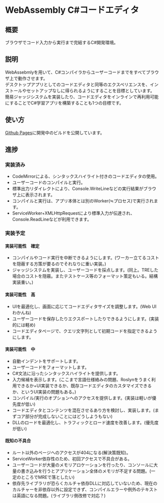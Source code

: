 # WebAssembly C#コードエディタ

## 概要
ブラウザでコード入力から実行まで完結するC#開発環境。

## 説明
WebAssebmlyを用いて、C#コンパイラからユーザーコードまでをすべてブラウザ上で動作させます。<br>
デスクトップアプリとしてのコードエディタと同等のエクスペリエンスを、インストールやセットアップなしに得られるようにすることを目標としています。<br>
簡易ジャッジシステムを実装したり、コードエディタをインラインで再利用可能にすることでC#学習アプリを構築することも1つの目標です。

## 使い方
[Github Pages](https://2427dkusiro.github.io/WasmCSharpEditor/)に開発中のビルドを公開しています。

## 進捗

### 実装済み
+ CodeMirrorによる、シンタックスハイライト付きのコードエディタの使用。
+ ユーザーコードのコンパイルと実行。
+ 標準出力リダイレクトにより、Console.WriteLineなどの実行結果がブラウザ上に表示されます。
+ コンパイルと実行は、アプリ本体とは別のWorker(≒プロセス)で実行されます。
+ ServiceWorker+XMLHttpRequestにより標準入力が伝達され、Console.ReadLineなどが利用できます。

### 実装予定

#### 実装可能性　確定
+ コンパイルやコード実行を中断できるようにします。(ワーカー立てるコストを隠蔽する方策が要るのでそれなりに重い実装。)
+ ジャッジシステムを実装し、ユーザーコードを採点します。(同上。TREした場合のコストを隠蔽。またテストケース等のフォーマット策定もいる。結構実装重い。)

#### 実装可能性　高
+ UIを最適化し、画面に応じてコードエディタサイズを調整します。(Web UIわかんね)
+ ユーザーコードを保存したりエクスポートしたりできるようにします。(実装的には軽め)
+ コードエディタページで、クエリ文字列として初期コードを指定できるようにします。

#### 実装可能性　中
+ 自動インデントをサポートします。
+ ユーザーコードをフォーマットします。
+ C#文法に沿ったシンタックスハイライトを提供します。
+ 入力候補を表示します。(ここまで言語仕様絡みの問題、Roslynをうまく利用できるか+UI実装できるか、既存コードエディタのカスタマイズできるか、というUI実装の問題もある。)
+ コンパイル/実行のオプションへのアクセスを提供します。(実装は軽いが優先度が低い)
+ コードエディタとコンテンツを混在させるあり方を検討し、実装します。(まずコア部分が完成しないことにはどうしようもない)
+ DLLのロードを最適化し、トラフィックとロード速度を改善します。(優先度が低い)

#### 既知の不具合
+ ルート以外のページへのアクセスが404になる(解決策既知)。
+ ServiceWorker依存性のため、初回アクセスで不具合がある。
+ ユーザーコードが大量のメモリアロケーションを行ったり、コンソールに大量の書き込みを行うとアプリケーション全体のメモリが不足する問題。(一定のところでMREで落としたい)
+ 依存先ライブラリが恐らくカルチャ依存DLLに対応していないため、現在のカルチャーを非依存以外に設定できず、コンパイルエラーや例外のテキストは英語になる問題。(ライブラリ側改修で対応？)

